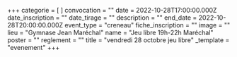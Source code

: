 +++
categorie = [ ]
convocation = ""
date = 2022-10-28T17:00:00.000Z
date_inscription = ""
date_tirage = ""
description = ""
end_date = 2022-10-28T20:00:00.000Z
event_type = "creneau"
fiche_inscription = ""
image = ""
lieu = "Gymnase Jean Maréchal"
name = "Jeu libre 19h-22h Maréchal"
poster = ""
reglement = ""
title = "vendredi 28 octobre jeu libre"
_template = "evenement"
+++

